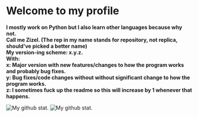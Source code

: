 <!-- I am obsessed with Caesar Cipher -->
<!DOCTYPE html>
<html lang="en">
<head>
    <meta charset="UTF-8">
    <meta name="viewport" content="width=device-width, initial-scale=1.0">
    <link rel="stylesheet" href="style.css">
</head>
<body>
    <div>
        <h1>Welcome to my profile</h1>
        <p><strong>I mostly work on Python but I also learn other languages because why not. <br/>
            Call me Zizel. (The rep in my name stands for repository, not replica, should've picked a better name)<br/>
            My version-ing scheme: x.y.z. <br/>
            With: <br/> 
            x: Major version with new features/changes to how the program works and probably bug fixes.<br/>
            y: Bug fixes/code changes without without significant change to how the program works.<br/>
            z: I sometimes fuck up the readme so this will increase by 1 whenever that happens.</strong></p>
        <img src="https://github-readme-stats.vercel.app/api?username=uwungu01-rep&theme=dark&show_icons=true&hide_border=true&count_private=true" alt="My github stat."/> 
        <img src="https://github-readme-stats.vercel.app/api/top-langs/?username=uwungu01-rep&theme=dark&show_icons=true&hide_border=true&layout=compact" alt="My github stat."/>
    </div>
</body>
</html>
